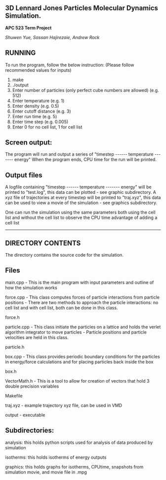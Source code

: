 
## 3D Lennard Jones Particles Molecular Dynamics Simulation.

**APC 523 Term Project**

*Shuwen Yue, Sassan Hajirezaie, Andrew Rock*

## RUNNING

To run the program, follow the below instruction:
(Please follow recommended values for inputs)

1. make
2. ./output
3. Enter number of particles (only perfect cube numbers are allowed) (e.g. 512)
4. Enter temperature (e.g. 1)
5. Enter density (e.g. 0.5)
6. Enter cutoff distance (e.g. 3)
7. Enter run time (e.g. 5)
8. Enter time step (e.g. 0.005)
9. Enter 0 for no cell list, 1 for cell list

Screen output:
-------------
The program will run and output a series of "timestep ------ temperature ------- energy"
When the program ends, CPU time for the run will be printed.

Output files
------------
A logfile containing "timestep ------ temperature ------- energy" will be printed to "test.log", this data can be plotted - see graphic subdirectory.
A xyz file of trajectories at every timestep will be printed to "traj.xyz", this data can be used to view a movie of the simulation - see graphics subdirectory.

One can run the simulation using the same parameters both using the cell list and without the cell list to observe the CPU time advantage of adding a cell list

----------------------------------------------------------------------
DIRECTORY CONTENTS
----------------------------------------------------------------------

The directory contains the source code for the simulation.

Files
-----

main.cpp
	- This is the main program with input parameters and outline of how the simulation works

force.cpp
	- This class computes forces of particle interactions from particle positions
	- There are two methods to approach the particle interactions: no cell list and with cell list, both can be done in this class.
	
force.h

particle.cpp
	- This class initiate the particles on a lattice and holds the verlet algorithm integrator to move particles
	- Particle positions and particle velocities are held in this class.

particle.h

box.cpp
	- This class provides periodic boundary conditions for the particles in energy/force calculations and for placing particles back inside the box

box.h

VectorMath.h
	- This is a tool to allow for creation of vectors that hold 3 double precision variables

Makefile

traj.xyz
	- example trajectory xyz file, can be used in VMD

output
	- executable


Subdirectories:
---------------
analysis: this holds python scripts used for analysis of data produced by simulation

isotherms: this holds isotherms of energy outputs 

graphics: this holds graphs for isotherms, CPUtime, snapshots from simulation movie, and movie file in .mpg



